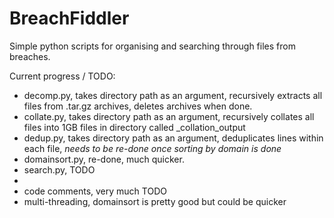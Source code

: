 # BreachFiddler

Simple python scripts for organising and searching through files from breaches.

Current progress / TODO:

- decomp.py, takes directory path as an argument, recursively extracts all files from .tar.gz archives, deletes archives when done.
- collate.py, takes directory path as an argument, recursively collates all files into 1GB files in directory called _collation_output
- dedup.py, takes directory path as an argument, deduplicates lines within each file, *needs to be re-done once sorting by domain is done*
- domainsort.py, re-done, much quicker.
- search.py, TODO
-
- code comments, very much TODO
- multi-threading, domainsort is pretty good but could be quicker
